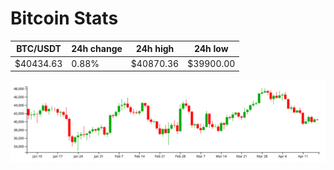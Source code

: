 # Bitcoin Stats

BTC/USDT|24h change|24h high|24h low|
|---|---|---|---|
|$40434.63|0.88%|$40870.36|$39900.00|

<img src="./chart.svg">
